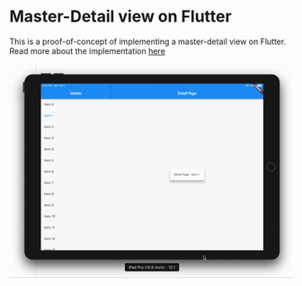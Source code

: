 # Master-Detail view on Flutter
This is a proof-of-concept of implementing a master-detail view on Flutter. Read more about the implementation [here](https://medium.com/@zxlee618/master-detail-view-in-flutter-e1237aa7165f)

<img src="docs/1.gif" alt="Screenshot"/>